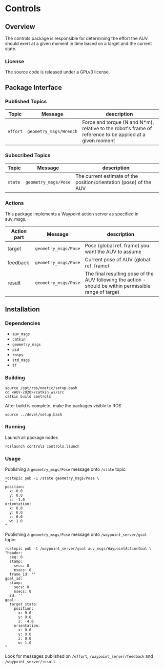 # Controls

## Overview


The controls package is responsible for determining the effort the AUV should exert at a given moment in time based on a target and the current state.


### License

The source code is released under a GPLv3 license.

## Package Interface

### Published Topics

| Topic | Message | description |
| ------ | ------- | ---------- |
| `effort` | `geometry_msgs/Wrench` | Force and torque (N and N\*m), relative to the robot's frame of reference to be applied at a given moment |

### Subscribed Topics

| Topic | Message | description |
| ------ | ------- | ---------- |
| `state` | `geometry_msgs/Pose` | The current estimate of the position/orientation (pose) of the AUV |

### Actions

This package implements a Waypoint action server as specified in auv_msgs.

| Action part | Message | description |
| ------ | ------- | ---------- |
| target | `geometry_msgs/Pose` | Pose (global ref. frame) you want the AUV to assume |
| feedback | `geometry_msgs/Pose` | Current pose of AUV (global ref. frame)|
| result | `geometry_msgs/Pose` | The final resulting pose of the AUV following the action - should be within permissible range of target |


## Installation

### Dependencies

- `auv_msgs`
- `catkin`
- `geometry_msgs`
- `pid`
- `rospy`
- `std_msgs`
- `tf`

### Building

	source /opt/ros/noetic/setup.bash
	cd <AUV-2020>/catkin_ws/src
	catkin build controls

After build is complete, make the packages visible to ROS

	source ../devel/setup.bash

### Running

Launch all package nodes

	roslaunch controls controls.launch
	
### Usage

 Publishing a `geometry_msgs/Pose` message onto `/state` topic:

	rostopic pub -1 /state geometry_msgs/Pose \
	"
	position:
	  x: 0.0
	  y: 0.0
	  z: -1.0
	orientation:
	  x: 0.0
	  y: 0.0
	  z: 0.0
	  w: 1.0
	" 

Publishing a `geometry_msgs/Pose` message onto `/waypoint_server/goal` topic:

	rostopic pub -1 /waypoint_server/goal auv_msgs/WaypointActionGoal \
	"header:
	  seq: 0
	  stamp:
	    secs: 0
	    nsecs: 0
	  frame_id: ''
	goal_id:
	  stamp:
	    secs: 0
	    nsecs: 0
	  id: ''
	goal:
	  target_state: 
	    position:
	      x: 0.0
	      y: 0.0
	      z: -4.0
	    orientation:
	      x: 0.0
	      y: 0.0
	      z: 0.0
	      w: 1.0
	" 
 
 Look for messages published on `/effort`, `/waypoint_server/feedback` and `/waypoint_server/result`.
